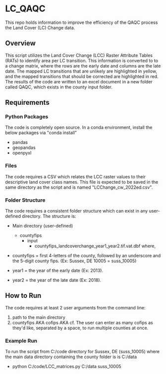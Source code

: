 # LC_QAQC
This repo holds information to improve the efficiency of the QAQC process the Land Cover (LC) Change data.

## Overview
This script utilizes the Land Cover Change (LCC) Raster Attribute Tables (RATs) to identify area per LC transition.
This information is converted to to a change matrix, where the rows are the early date and columns are the late date.
The mapped LC transitions that are unlikely are highlighted in yellow, and the mapped transitions that should be corrected
are highlighted in red. The results of the code are written to an excel document in a new folder called QAQC, which
exists in the county input folder. 

## Requirements
### Python Packages
The code is completely open source. In a conda environment, install the below packages via "conda install"
- pandas
- geopandas
- openpyxl

### Files
The code requires a CSV which relates the LCC raster values to their descriptive land cover class names. This file is expected 
to be saved in the same directory as the script and is named "LCChange_cw_2022ed.csv".

### Folder Structure
The code requires a consistent folder structure which can exist in any user-defined directory. The structure is:
- Main directory (user-defined)
  - countyfips
    - input
      - countyfips_landcoverchange_year1_year2.tif.vat.dbf
where,

- countyfips = first 4-letters of the county, followed by an underscore and the 5-digit county fips. (Ex: Sussex, DE 10005 = suss_10005)
- year1 = the year of the early date (Ex: 2013).
- year2 = the year of the late date (Ex: 2018).

## How to Run
The code requires at least 2 user arguments from the command line:
1. path to the main directory
2. countyfips AKA cofips AKA cf. The user can enter as many cofips as they'd like, separated by a space, to run multiple counties at once.

### Example Run
To run the script from C:/code directory for Sussex, DE (suss_10005) where the main data directory containing the county folder is is C:/data
- python C:/code/LCC_matrices.py C:/data suss_10005
